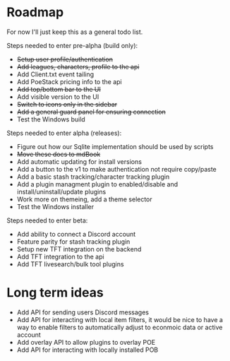 # Roadmap

For now I'll just keep this as a general todo list.

Steps needed to enter pre-alpha (build only):
- ~~Setup user profile/authentication~~
- ~~Add leagues, characters, profile to the api~~
- Add Client.txt event tailing
- Add PoeStack pricing info to the api
- ~~Add top/bottom bar to the UI~~
- Add visible version to the UI
- ~~Switch to icons only in the sidebar~~
- ~~Add a general guard panel for ensuring connection~~
- Test the Windows build

Steps needed to enter alpha (releases):
- Figure out how our Sqlite implementation should be used by scripts
- ~~Move these docs to mdBook~~
- Add automatic updating for install versions
- Add a button to the v1 to make authentication not require copy/paste
- Add a basic stash tracking/character tracking plugin
- Add a plugin managment plugin to enabled/disable and install/uninstall/update plugins
- Work more on themeing, add a theme selector
- Test the Windows installer

Steps needed to enter beta:
- Add ability to connect a Discord account
- Feature parity for stash tracking plugin
- Setup new TFT integration on the backend
- Add TFT integration to the api
- Add TFT livesearch/bulk tool plugins  

# Long term ideas
- Add API for sending users Discord messages
- Add API for interacting with local item filters, it would be nice to have a way to enable filters to automatically adjust to econmoic data or active account
- Add overlay API to allow plugins to overlay POE
- Add API for interacting with locally installed POB
